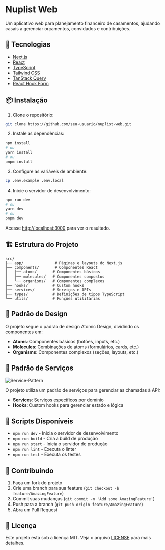 # Nuplist Web

Um aplicativo web para planejamento financeiro de casamentos, ajudando casais a gerenciar orçamentos, convidados e contribuições.

## 🚀 Tecnologias

- [Next.js](https://nextjs.org/)
- [React](https://reactjs.org/)
- [TypeScript](https://www.typescriptlang.org/)
- [Tailwind CSS](https://tailwindcss.com/)
- [TanStack Query](https://tanstack.com/query/latest)
- [React Hook Form](https://react-hook-form.com/)

## 📦 Instalação

1. Clone o repositório:
```bash
git clone https://github.com/seu-usuario/nuplist-web.git
```

2. Instale as dependências:
```bash
npm install
# ou
yarn install
# ou
pnpm install
```

3. Configure as variáveis de ambiente:
```bash
cp .env.example .env.local
```

4. Inicie o servidor de desenvolvimento:
```bash
npm run dev
# ou
yarn dev
# ou
pnpm dev
```

Acesse [http://localhost:3000](http://localhost:3000) para ver o resultado.

## 🏗️ Estrutura do Projeto

```
src/
├── app/              # Páginas e layouts do Next.js
├── components/       # Componentes React
│   ├── atoms/       # Componentes básicos
│   ├── molecules/   # Componentes compostos
│   └── organisms/   # Componentes complexos
├── hooks/           # Custom hooks
├── services/        # Serviços e APIs
├── types/           # Definições de tipos TypeScript
└── utils/           # Funções utilitárias
```

## 🎨 Padrão de Design

O projeto segue o padrão de design Atomic Design, dividindo os componentes em:

- **Atoms**: Componentes básicos (botões, inputs, etc.)
- **Molecules**: Combinações de atoms (formulários, cards, etc.)
- **Organisms**: Componentes complexos (seções, layouts, etc.)

## 🔄 Padrão de Serviços

![Service-Pattern](https://github.com/user-attachments/assets/cccd1e03-1fa9-40f9-ad05-1440fdfe4417)

O projeto utiliza um padrão de serviços para gerenciar as chamadas à API:

- **Services**: Serviços específicos por domínio
- **Hooks**: Custom hooks para gerenciar estado e lógica

## 📝 Scripts Disponíveis

- `npm run dev` - Inicia o servidor de desenvolvimento
- `npm run build` - Cria a build de produção
- `npm run start` - Inicia o servidor de produção
- `npm run lint` - Executa o linter
- `npm run test` - Executa os testes

## 🤝 Contribuindo

1. Faça um fork do projeto
2. Crie uma branch para sua feature (`git checkout -b feature/AmazingFeature`)
3. Commit suas mudanças (`git commit -m 'Add some AmazingFeature'`)
4. Push para a branch (`git push origin feature/AmazingFeature`)
5. Abra um Pull Request

## 📄 Licença

Este projeto está sob a licença MIT. Veja o arquivo [LICENSE](LICENSE) para mais detalhes.
